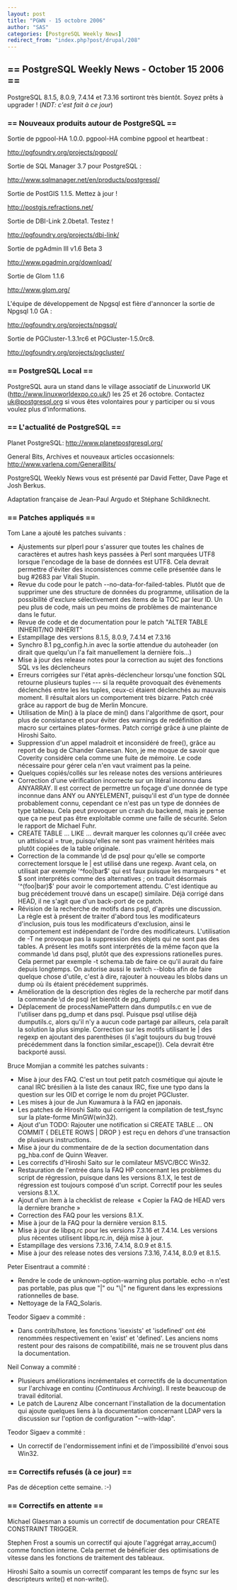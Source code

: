 ```yaml
---
layout: post
title: "PGWN - 15 octobre 2006"
author: "SAS"
categories: [PostgreSQL Weekly News]
redirect_from: "index.php?post/drupal/208"
---
```



<h2>== PostgreSQL Weekly News - October 15 2006 ==</h2>

<p> PostgreSQL 8.1.5, 8.0.9, 7.4.14 et 7.3.16 sortiront très bientôt. Soyez prêts à upgrader&nbsp;! (<em>NDT: c'est fait à ce jour</em>)</p>

<!--more-->


<h3>== Nouveaux produits autour de PostgreSQL ==</h3>

<p>Sortie de pgpool-HA 1.0.0.  pgpool-HA combine pgpool et heartbeat&nbsp;:

<a href="http://pgfoundry.org/projects/pgpool/" target="_blank">http://pgfoundry.org/projects/pgpool/</a></p>

<p>Sortie de SQL Manager 3.7 pour PostgreSQL&nbsp;:

<a href="http://www.sqlmanager.net/en/products/postgresql/" target="_blank">http://www.sqlmanager.net/en/products/postgresql/</a>

</p>

<p> Sortie de PostGIS 1.1.5. Mettez à jour&nbsp;!

<a href="http://postgis.refractions.net/" target="_blank">http://postgis.refractions.net/</a> </p>

<p>Sortie de DBI-Link 2.0beta1.  Testez&nbsp;!

<a href="http://pgfoundry.org/projects/dbi-link/" target="_blank">http://pgfoundry.org/projects/dbi-link/</a> </p>

<p>Sortie de pgAdmin III v1.6 Beta 3

<a href="http://www.pgadmin.org/download/" target="_blank">http://www.pgadmin.org/download/</a> </p>

<p>Sortie de Glom 1.1.6

<a href="http://www.glom.org/" target="_blank">http://www.glom.org/</a> </p>

<p>L'équipe de développement de Npgsql est fière d'annoncer la sortie de Npgsql 1.0 GA&nbsp;:

<a href="http://pgfoundry.org/projects/npgsql/" target="_blank">http://pgfoundry.org/projects/npgsql/</a> </p>

<p>Sortie de PGCluster-1.3.1rc6 et PGCluster-1.5.0rc8.

<a href="http://pgfoundry.org/projects/pgcluster/" target="_blank">http://pgfoundry.org/projects/pgcluster/</a> </p>

<h3>== PostgreSQL Local ==</h3>

<p> PostgreSQL aura un stand dans le village associatif de Linuxworld UK (<a href="http://www.linuxworldexpo.co.uk/" target="_blank">http://www.linuxworldexpo.co.uk/</a>) les 25 et 26 octobre. Contactez <a href="mailto:uk@postgresql.org">uk@postgresql.org</a> si vous êtes volontaires pour y participer ou si vous voulez plus d'informations. </p>

<h3>== L'actualité de PostgreSQL ==</h3>

<p>Planet PostgreSQL: <a href="http://www.planetpostgresql.org/" target="_blank">http://www.planetpostgresql.org/</a> </p>

<p>General Bits, Archives et nouveaux articles occasionnels: <a href="http://www.varlena.com/GeneralBits/" target="_blank">http://www.varlena.com/GeneralBits/</a> </p>

<p> PostgreSQL Weekly News vous est présenté par David Fetter, Dave Page et Josh Berkus.</p>

<p>Adaptation française de Jean-Paul Argudo et Stéphane Schildknecht.</p>

<h3>== Patches appliqués ==</h3>

<p> Tom Lane a ajouté les patches suivants&nbsp;:

</p>

<ul>

<li>Ajustements sur plperl pour s'assurer que toutes les chaînes de caractères et autres hash keys passées à Perl sont marquées UTF8 lorsque l'encodage de la base de données est UTF8. Cela devrait permettre d'éviter des inconsistences comme celle présentée dans le bug #2683 par Vitali Stupin.</li>

<li>Revue du code pour le patch --no-data-for-failed-tables. Plutôt que de supprimer une des structure de données du programme, utilisation de la possibilité d'exclure sélectivement des items de la TOC par leur ID. Un peu plus de code, mais un peu moins de problèmes de maintenance dans le futur.</li>

<li>Revue de code et de documentation pour le patch "ALTER TABLE INHERIT/NO INHERIT"</li>

<li>Estampillage des versions 8.1.5, 8.0.9, 7.4.14 et 7.3.16</li>

<li>Synchro 8.1 pg_config.h.in avec la sortie attendue du autoheader (on dirait que quelqu'un l'a fait manuellement la dernière fois...)</li>

<li>Mise à jour des release notes pour la correction au sujet des fonctions SQL vs les déclencheurs</li>

<li>Erreurs corrigées sur l'état après-déclencheur lorsqu'une fonction SQL retourne plusieurs tuples --- si la requête provoquait des évènements déclenchés entre les les tuples, ceux-ci étaient déclenchés au mauvais moment. Il résultait alors un comportement très bizarre. Patch créé grâce au rapport de bug de Merlin Moncure.</li>

<li>Utilisation de Min() à la place de min() dans l'algorithme de qsort, pour plus de consistance et pour éviter des warnings de redéfinition de macro sur certaines plates-formes. Patch corrigé grâce à une plainte de Hiroshi Saito.</li>

<li>Suppression d'un appel maladroit et inconsidéré de free(), grâce au report de bug de Chander Ganesan. Non, je me moque de savoir que Coverity considère cela comme une fuite de mémoire. Le code nécessaire pour gérer cela n'en vaut vraiment pas la peine.</li>

<li>Quelques copiés/collés sur les release notes des versions antérieures</li>

<li>Correction d'une vérification incorrecte sur un litéral inconnu dans ANYARRAY. Il est correct de permettre un foçage d'une donnée de type inconnue dans ANY ou ANYELEMENT, puisqu'il est d'un type de donnée probablement connu, cependant ce n'est pas un type de données de type tableau. Cela peut provoquer un crash du backend, mais je pense que ça ne peut pas être exploitable comme une faille de sécurité. Selon le rapport de Michael Fuhr.</li>

<li>CREATE TABLE ... LIKE ... devrait marquer les colonnes qu'il créée avec un attislocal = true, puisqu'elles ne sont pas vraiment héritées mais plutôt copiées de la table originale.</li>

<li>Correction de la commande \d de psql pour qu'elle se comporte correctement lorsque le | est utilisé dans une regexp. Avant cela, on utilisait par exemple '^foo|bar$' qui est faux puisque les marqueurs ^ et $ sont interprétés comme des alternatives&nbsp;; on traduit désormais '^(foo|bar)$' pour avoir le comportement attendu. C'est identique au bug précédement trouvé dans un escape() similaire. Déjà corrigé dans HEAD, il ne s'agit que d'un back-port de ce patch.</li>

<li>Révision de la recherche de motifs dans psql, d'après une discussion. La règle est à présent de traiter d'abord tous les modificateurs d'inclusion, puis tous les modificateurs d'exclusion, ainsi le comportement est indépendant de l'ordre des modificateurs. L'utilisation de -T ne provoque pas la suppression des objets qui ne sont pas des tables. A présent les motifs sont interprétés de la même façon que la commande \d dans psql, plutôt que des expressions rationelles pures. Cela permet par exemple -t schema.tab de faire ce qu'il aurait du faire depuis longtemps. On autorise aussi le switch --blobs afin de faire quelque chose d'utile, c'est à dire, rajouter à nouveau les blobs dans un dump où ils étaient précédement supprimés.</li>

<li>Amélioration de la description des règles de la recherche par motif dans la commande \d de psql (et bientôt de pg_dump)</li>

<li>Déplacement de processNamePattern dans dumputils.c en vue de l'utiliser dans pg_dump et dans psql. Puisque psql utilise déjà dumputils.c, alors qu'il n'y a aucun code partagé par ailleurs, cela paraît la solution la plus simple. Correction sur les motifs utilisant le | des regexp en ajoutant des parenthèses (il s'agit toujours du bug trouvé précédemment dans la fonction similar_escape()). Cela devrait être backporté aussi.</li>

</ul>

<p>Bruce Momjian a commité les patches suivants&nbsp;: </p>

<ul>

<li>Mise à jour des FAQ. C'est un tout petit patch cosmétique qui ajoute le canal IRC brésilien à la liste des canaux IRC, fixe une typo dans la question sur les OID et corrige le nom du projet PGCluster.</li>

<li>Les mises à jour de Jun Kuwamura à la FAQ en japonais.</li>

<li>Les patches de Hiroshi Saito qui corrigent la compilation de test_fsync sur la plate-forme MinGW(win32).</li>

<li>Ajout d'un TODO: Rajouter une notification si CREATE TABLE ... ON COMMIT { DELETE ROWS | DROP } est reçu en dehors d'une transaction de plusieurs instructions.</li>

<li>Mise à jour du commentaire de de la section documentation dans pg_hba.conf de Quinn Weaver.</li>

<li>Les correctifs d'Hiroshi Saito sur le comilateur MSVC/BCC Win32.</li>

<li>Restauration de l'entrée dans la FAQ HP concernant les problèmes du script de régression, puisque dans les versions 8.1.X, le test de régression est toujours composé d'un script. Correctif pour les seules versions 8.1.X.</li>

<li>Ajout d'un item à la checklist de release&nbsp; «&nbsp;Copier la FAQ de HEAD vers la dernière branche&nbsp;»</li>

<li>Correction des FAQ pour les versions 8.1.X.</li>

<li>Mise à jour de la FAQ pour la dernière version 8.1.5.</li>

<li>Mise à jour de libpq.rc pour les versions 7.3.16 et 7.4.14. Les versions plus récentes utilisent libpq.rc.in, déjà mise à jour.</li>

<li>Estampillage des versions 7.3.16, 7.4.14, 8.0.9 et 8.1.5.</li>

<li>Mise à jour des release notes des versions 7.3.16, 7.4.14, 8.0.9 et 8.1.5.</li>

</ul>

<p> Peter Eisentraut a commité&nbsp;: </p>

<ul>

<li>Rendre le code de unknown-option-warning plus portable. echo -n n'est pas portable, pas plus que "|" ou "\|" ne figurent dans les expressions rationnelles de base.</li>

<li>Nettoyage de la FAQ_Solaris.</li>

</ul>

<p>Teodor Sigaev a commité&nbsp;: </p>

<ul>

<li>Dans contrib/hstore, les fonctions 'isexists' et 'isdefined' ont été renommées respectivement en 'exist' et 'defined'. Les anciens noms restent pour des raisons de compatibilité, mais ne se trouvent plus dans la documentation.</li>

</ul>

<p> Neil Conway a commité&nbsp;: </p>

<ul>

<li>Plusieurs améliorations incrémentales et correctifs de la documentation sur l'archivage en continu (<em>Continuous Archiving</em>). Il reste beaucoup de travail éditorial.</li>

<li>Le patch de Laurenz Albe concernant l'installation de la documentation qui ajoute quelques liens à la documentation concernant LDAP vers la discussion sur l'option de configuration "--with-ldap".</li>

</ul>

<p> Teodor Sigaev a commité&nbsp;: </p>

<ul>

<li>Un correctif de l'endormissement infini et de l'impossibilité d'envoi sous Win32.</li>

</ul>

<h3>== Correctifs refusés (à ce jour) ==</h3>

<p>Pas de déception cette semaine. :-) </p>

<h3>== Correctifs en attente ==</h3>

<p>Michael Glaesman a soumis un correctif de documentation pour CREATE CONSTRAINT TRIGGER.</p>

<p>Stephen Frost a soumis un correctif qui ajoute l'aggrégat array_accum() comme fonction interne. Cela permet de bénéficier des optimisations de vitesse dans les fonctions de traitement des tableaux.</p>

<p>Hiroshi Saito a soumis un correctif comparant les temps de fsync sur les descripteurs write() et non-write().</p>